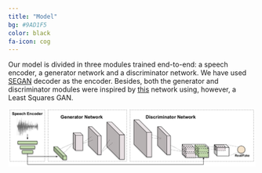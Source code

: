 ```yaml
---
title: "Model"
bg: #9AD1F5
color: black
fa-icon: cog
---
```


Our model is divided in three modules trained end-to-end: a speech encoder, a generator network and a discriminator network. We have used [SEGAN](https://arxiv.org/abs/1703.09452) decoder as the encoder. Besides, both the generator and discriminator modules were inspired by [this](https://arxiv.org/abs/1605.05396) network using, however, a Least Squares GAN.

<img src="./assets/Architecture.png" alt="model"/>
